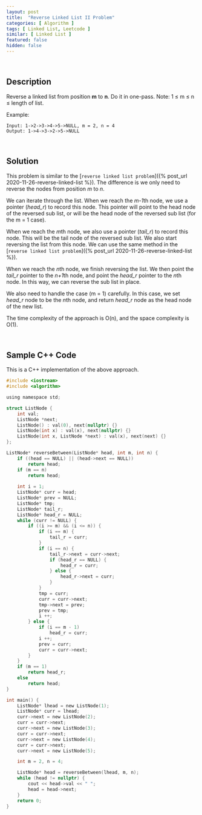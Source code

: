```yaml
---
layout: post
title:  "Reverse Linked List II Problem"
categories: [ Algorithm ]
tags: [ Linked List, Leetcode ]
similar: [ Linked List ]
featured: false
hidden: false
---
```


<br />

## Description

Reverse a linked list from position **m** to **n**. Do it in one-pass. Note: 1 ≤ m ≤ n ≤ length of list.

Example: 
```
Input: 1->2->3->4->5->NULL, m = 2, n = 4
Output: 1->4->3->2->5->NULL
```

<br />

## Solution

This problem is similar to the [`reverse linked list problem`]({% post_url 2020-11-26-reverse-linked-list %}). The difference is we only need to reverse the nodes from position *m* to *n*. 

We can iterate through the list. When we reach the *m-1*th node, we use a pointer (*head_r*) to record this node. This pointer will point to the head node of the reversed sub list, or will be the head node of the reversed sub list (for the m = 1 case).

When we reach the *m*th node, we also use a pointer (*tail_r*) to record this node. This will be the tail node of the reversed sub list. We also start reversing the list from this node. We can use the same method in the [`reverse linked list problem`]({% post_url 2020-11-26-reverse-linked-list %}).

When we reach the *n*th node, we finish reversing the list. We then point the *tail_r* pointer to the *n+1*th node, and point the *head_r* pointer to the *n*th node. In this way, we can reverse the sub list in place. 

We also need to handle the case (m = 1) carefully. In this case, we set *head_r* node to be the *n*th node, and return *head_r* node as the head node of the new list.

The time complexity of the approach is O(n), and the space complexity is O(1).

<br />

## Sample C++ Code

This is a C++ implementation of the above approach.

```c
#include <iostream>
#include <algorithm>

using namespace std;

struct ListNode {
    int val;
    ListNode *next;
    ListNode() : val(0), next(nullptr) {}
    ListNode(int x) : val(x), next(nullptr) {}
    ListNode(int x, ListNode *next) : val(x), next(next) {}
};

ListNode* reverseBetween(ListNode* head, int m, int n) {
    if ((head == NULL) || (head->next == NULL))
        return head;
    if (m == n)
        return head;
    
    int i = 1;
    ListNode* curr = head;
    ListNode* prev = NULL;
    ListNode* tmp;
    ListNode* tail_r;
    ListNode* head_r = NULL;
    while (curr != NULL) {
        if ((i >= m) && (i <= n)) {
            if (i == m) {
                tail_r = curr;
            }
            if (i == n) {
                tail_r->next = curr->next; 
                if (head_r == NULL) {
                    head_r = curr;
                } else {
                    head_r->next = curr;
                }
            }
            tmp = curr;
            curr = curr->next;
            tmp->next = prev;
            prev = tmp;
            i ++;
        } else {
            if (i == m - 1)
                head_r = curr;
            i ++;
            prev = curr;
            curr = curr->next;
        }
    }
    if (m == 1)
        return head_r;
    else
        return head;
}

int main() {
    ListNode* lhead = new ListNode(1);
    ListNode* curr = lhead;
    curr->next = new ListNode(2);
    curr = curr->next;
    curr->next = new ListNode(3);
    curr = curr->next;
    curr->next = new ListNode(4);
    curr = curr->next;
    curr->next = new ListNode(5);

    int m = 2, n = 4;

    ListNode* head = reverseBetween(lhead, m, n);
    while (head != nullptr) {
        cout << head->val << " ";
        head = head->next;
    }
    return 0;
}
```
